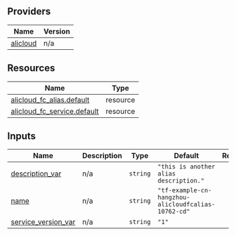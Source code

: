 <!-- BEGIN_TF_DOCS -->
## Providers

| Name | Version |
|------|---------|
| <a name="provider_alicloud"></a> [alicloud](#provider\_alicloud) | n/a |

## Resources

| Name | Type |
|------|------|
| [alicloud_fc_alias.default](https://registry.terraform.io/providers/hashicorp/alicloud/latest/docs/resources/fc_alias) | resource |
| [alicloud_fc_service.default](https://registry.terraform.io/providers/hashicorp/alicloud/latest/docs/resources/fc_service) | resource |

## Inputs

| Name | Description | Type | Default | Required |
|------|-------------|------|---------|:--------:|
| <a name="input_description_var"></a> [description\_var](#input\_description\_var) | n/a | `string` | `"this is another alias description."` | no |
| <a name="input_name"></a> [name](#input\_name) | n/a | `string` | `"tf-example-cn-hangzhou-alicloudfcalias-10762-cd"` | no |
| <a name="input_service_version_var"></a> [service\_version\_var](#input\_service\_version\_var) | n/a | `string` | `"1"` | no |
<!-- END_TF_DOCS -->    